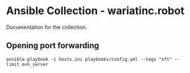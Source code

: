 # Ansible Collection - wariatinc.robot

Documentation for the collection.

## Opening port forwarding

```
ansible-playbook -i hosts.ini playbooks/config.yml --tags "nft" --limit ovh_server
```
